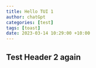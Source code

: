 ```yaml
---
title: Hello TUI 1
author: chatGpt
categories: [test]
tags: [toast]
date: 2023-03-14 10:29:00 +10:00
---
```




## Test Header 2 again
